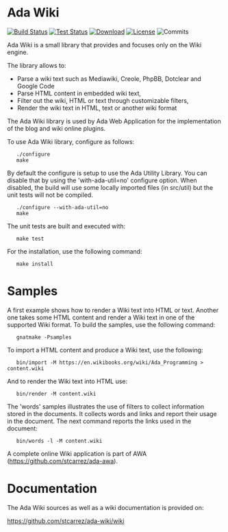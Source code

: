 # Ada Wiki

[![Build Status](https://img.shields.io/jenkins/s/http/jenkins.vacs.fr/Ada-Wiki.svg)](https://jenkins.vacs.fr/job/Ada-Wiki/)
[![Test Status](https://img.shields.io/jenkins/t/http/jenkins.vacs.fr/Ada-Wiki.svg)](https://jenkins.vacs.fr/job/Ada-Wiki/)
[![Download](https://img.shields.io/badge/download-1.2.0-brightgreen.svg)](http://download.vacs.fr/ada-wiki/ada-wiki-1.2.0.tar.gz)
[![License](https://img.shields.io/badge/license-APACHE2-blue.svg)](LICENSE)
![Commits](https://img.shields.io/github/commits-since/stcarrez/ada-wiki/1.2.0.svg)

Ada Wiki is a small library that provides and focuses only on the Wiki engine.

The library allows to:

* Parse a wiki text such as Mediawiki, Creole, PhpBB, Dotclear and Google Code
* Parse HTML content in embedded wiki text,
* Filter out the wiki, HTML or text through customizable filters,
* Render the wiki text in HTML, text or another wiki format

The Ada Wiki library is used by Ada Web Application for the
implementation of the blog and wiki online plugins.

To use Ada Wiki library, configure as follows:
```
   ./configure
   make
```

By default the configure is setup to use the Ada Utility Library.  You can disable that
by using the 'with-ada-util=no' configure option.  When disabled, the build will use some
locally imported files (in src/util) but the unit tests will not be compiled.
```
   ./configure --with-ada-util=no
   make
```

The unit tests are built and executed with:
```
   make test
```
For the installation, use the following command:
```
   make install
```

# Samples

A first example shows how to render a Wiki text into HTML or text.
Another one takes some HTML content and render a Wiki text in one of the supported
Wiki format.  To build the samples, use the following command:
```
   gnatmake -Psamples
```

To import a HTML content and produce a Wiki text, use the following:
```
   bin/import -M https://en.wikibooks.org/wiki/Ada_Programming > content.wiki
```

And to render the Wiki text into HTML use:
```
   bin/render -M content.wiki
```

The 'words' samples illustrates the use of filters to collect information stored
in the documents.  It collects words and links and report their usage in the
document.  The next command reports the links used in the document:
```
   bin/words -l -M content.wiki
```

A complete online Wiki application is part of AWA (https://github.com/stcarrez/ada-awa).

# Documentation

The Ada Wiki sources as well as a wiki documentation is provided on:

   https://github.com/stcarrez/ada-wiki/wiki

